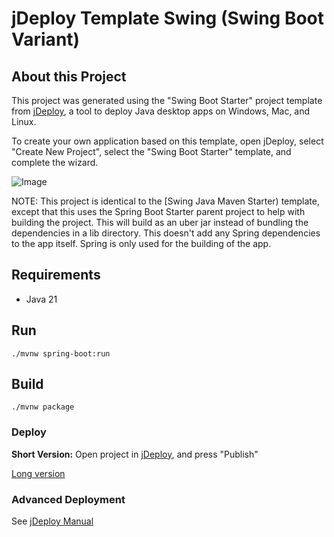 # jDeploy Template Swing (Swing Boot Variant)

## About this Project

This project was generated using the "Swing Boot Starter" project template from [jDeploy](https://www.jdeploy.com), a tool to deploy Java desktop apps on Windows, Mac, and Linux.

To create your own application based on this template, open jDeploy, select "Create New Project", select the "Swing Boot Starter" template, and complete the wizard.

![Image](https://github.com/user-attachments/assets/eb4854db-facb-41c7-8491-d6a15466007a)

NOTE: This project is identical to the [Swing Java Maven Starter) template, except that this uses the Spring Boot Starter parent project to help with building the project.  This will build as an uber jar instead of bundling the dependencies in a lib directory.  This doesn't add any Spring dependencies to the app itself.  Spring is only used for the building of the app.

## Requirements

* Java 21

## Run
```
./mvnw spring-boot:run
```

## Build

```
./mvnw package
```

### Deploy

**Short Version:**
Open project in [jDeploy](https://www.jdeploy.com), and press "Publish"

[Long version](https://www.jdeploy.com/docs/manual/#_publishing_your_application)

### Advanced Deployment

See [jDeploy Manual](https://www.jdeploy.com/docs/manual/)
